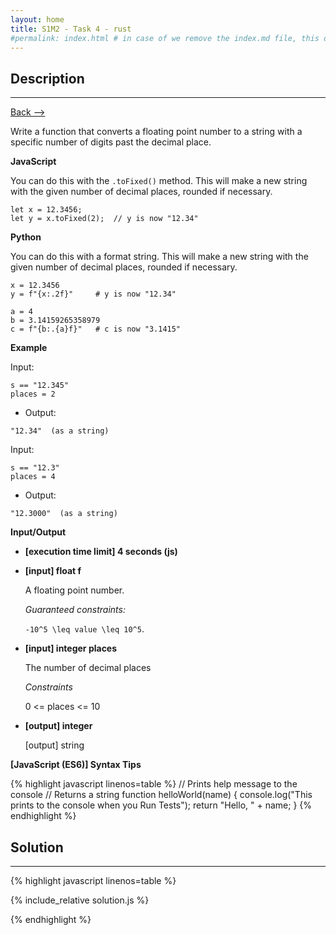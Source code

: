 ```yaml
---
layout: home
title: S1M2 - Task 4 - rust
#permalink: index.html # in case of we remove the index.md file, this doc will be the index page
---
```


<div class="row">
<div class="columnStmt" markdown="1">

## Description
------

[Back --> ](../README.md) 

Write a function that converts a floating point number to a string with a specific number of digits past the decimal place.

**JavaScript**

You can do this with the `.toFixed()` method. This will make a new string with the given number of decimal places, rounded if necessary.
```
let x = 12.3456;
let y = x.toFixed(2);  // y is now "12.34"
```
**Python**

You can do this with a format string. This will make a new string with the given number of decimal places, rounded if necessary.
```
x = 12.3456
y = f"{x:.2f}"     # y is now "12.34"

a = 4
b = 3.14159265358979
c = f"{b:.{a}f}"   # c is now "3.1415" 
```
**Example**

Input:
```
s == "12.345"
places = 2
```
-   Output:
```
"12.34"  (as a string)
```
Input:
```
s == "12.3"
places = 4
```
-   Output:
```
"12.3000"  (as a string)
```

**Input/Output**

* **[execution time limit] 4 seconds (js)**

* **[input] float f**

    A floating point number.

    *Guaranteed constraints:*

    <code type='math/tex'>-10^5 \leq value \leq 10^5</code>.

* **[input] integer places**

    The number of decimal places

    *Constraints*

    0 <= places <= 10

* **[output] integer**

    [output] string

**[JavaScript (ES6)] Syntax Tips**

{% highlight javascript linenos=table %}
// Prints help message to the console
// Returns a string
function helloWorld(name) {
    console.log("This prints to the console when you Run Tests");
    return "Hello, " + name;
}
{% endhighlight %}

</div>
<div class="columnSol" markdown="1">

## Solution
------

{% highlight javascript linenos=table %}

{% include_relative solution.js %}

{% endhighlight %}

</div>
</div>